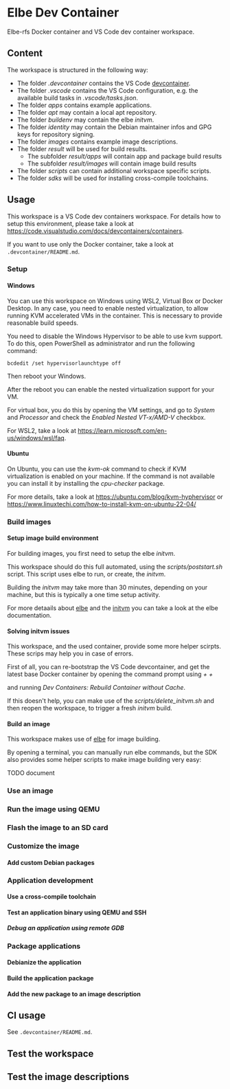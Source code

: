 # Elbe Dev Container

Elbe-rfs Docker container and VS Code dev container workspace.

## Content

The workspace is structured in the following way:

- The folder _.devcontainer_ contains the VS Code [devcontainer](https://code.visualstudio.com/docs/devcontainers/containers).
- The folder _.vscode_ contains the VS Code configuration, e.g. the available build tasks in _.vscode/tasks.json_.
- The folder _apps_ contains example applications.
- The folder _apt_ may contain a local apt repository.
- The folder _buildenv_ may contain the elbe _initvm_.
- The folder _identity_ may contain the Debian maintainer infos and GPG keys for repository signing.
- The folder _images_ contains example image descriptions.
- The folder _result_ will be used for build results.
    - The subfolder _result/apps_ will contain app and package build results
    - The subfolder _result/images_ will contain image build results
- The folder _scripts_ can contain additional workspace specific scripts.
- The folder _sdks_ will be used for installing cross-compile toolchains.

## Usage

This workspace is a VS Code dev containers workspace.
For details how to setup this environment, please take a look at https://code.visualstudio.com/docs/devcontainers/containers.

If you want to use only the Docker container, take a look at `.devcontainer/README.md`.

### Setup

#### Windows

You can use this workspace on Windows using WSL2, Virtual Box or Docker Desktop.
In any case, you need to enable nested virtualization, to allow running KVM accelerated VMs in the container. This is necessary to provide reasonable build speeds.

You need to disable the Windows Hypervisor to be able to use kvm support.
To do this, open PowerShell as administrator and run the following command:

```shell
bcdedit /set hypervisorlaunchtype off
```

Then reboot your Windows.

After the reboot you can enable the nested virtualization support for your VM.

For virtual box, you do this by opening the VM settings, and go to _System_ and _Processor_ and check the _Enabled Nested VT-x/AMD-V_ checkbox.

For WSL2, take a look at https://learn.microsoft.com/en-us/windows/wsl/faq.

#### Ubuntu

On Ubuntu, you can use the _kvm-ok_ command to check if KVM virtualization is enabled on your machine. If the command is not available you can install it by installing the _cpu-checker_ package.

For more details, take a look at https://ubuntu.com/blog/kvm-hyphervisor or
https://www.linuxtechi.com/how-to-install-kvm-on-ubuntu-22-04/

### Build images

#### Setup image build environment

For building images, you first need to setup the elbe _initvm_.

This workspace should do this full automated, using the _scripts/poststart.sh_ script. This script uses elbe to run, or create, the _initvm_.

Building the _initvm_ may take more than 30 minutes, depending on your machine, but this is typically a one time setup activity.

For more detaails about [elbe](https://elbe-rfs.org/) and the [initvm](https://elbe-rfs.org/docs/sphinx/elbe-initvm.html) you can take a look at the elbe documentation.

#### Solving initvm issues

This workspace, and the used container, provide some more helper scirpts. These scrips may help you in case of errors.

First of all, you can re-bootstrap the VS Code devcontainer, and get the latest base Docker container by opening the command prompt using _<CTRL> + <SHIFT> + <P>_ and running _Dev Containers: Rebuild Container without Cache_.

If this doesn't help, you can make use of the _scripts/delete_initvm.sh_ and then reopen the workspace, to trigger a fresh _initvm_ build.

#### Build an image

This workspace makes use of [elbe](https://elbe-rfs.org/) for image building.

By opening a terminal, you can manually run elbe commands, but the SDK
also provides some helper scripts to make image building very easy:

TODO document

### Use an image

### Run the image using QEMU

### Flash the image to an SD card

### Customize the image

#### Add custom Debian packages

### Application development

#### Use a cross-compile toolchain

#### Test an application binary using QEMU and SSH

##### Debug an application using remote GDB

### Package applications

#### Debianize the application

#### Build the application package

#### Add the new package to an image description

## CI usage

See `.devcontainer/README.md`.

## Test the workspace

## Test the image descriptions
